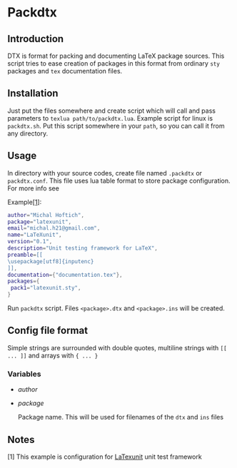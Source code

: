 # Packdtx 
## Introduction

DTX is format for packing and documenting LaTeX package sources. This script tries to ease creation of 
packages in this format from ordinary `sty` packages and `tex` documentation files.  

## Installation

Just put the files somewhere and create script which will call and pass parameters to `texlua path/to/packdtx.lua`. Example script for linux is `packdtx.sh`. Put this script somewhere in your `path`, so you can call it from any directory.

## Usage

In directory with your source codes, create file named `.packdtx` or `packdtx.conf`. This file uses lua table format to store package configuration. For more info see

Example[[1]](#fn1):

```lua
author="Michal Hoftich",
package="latexunit",
email="michal.h21@gmail.com",
name="LaTeXunit",
version="0.1",
description="Unit testing framework for LaTeX",
preamble=[[
\usepackage[utf8]{inputenc}
]],
documentation={"documentation.tex"},
packages={
 pack1="latexunit.sty",
}
``` 

Run `packdtx` script. Files `<package>.dtx` and `<package>.ins` will be created.

## Config file format

Simple strings are surrounded with double quotes, multiline strings with `[[ ... ]]` and arrays with `{ ... }`

### Variables
- *author*
- *package*

    Package name. This will be used for filenames of the `dtx` and `ins` files


## Notes
<span id="fn1">[1]</span>
This example is configuration for [LaTexunit](https://github.com/michal-h21/latexunit) unit test framework

